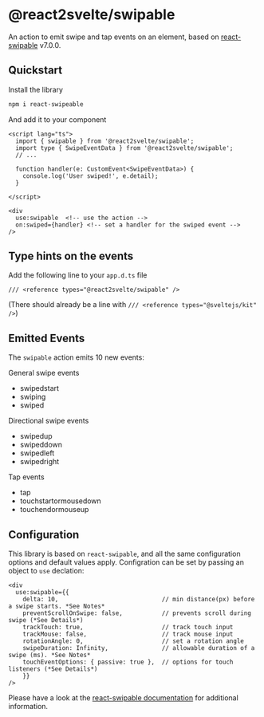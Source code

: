 # @react2svelte/swipable

An action to emit swipe and tap events on an element, based on [react-swipable](https://www.npmjs.com/package/react-swipeable) v7.0.0.

## Quickstart

Install the library

```bash
npm i react-swipeable
```

And add it to your component

```
<script lang="ts">
  import { swipable } from '@react2svelte/swipable';
  import type { SwipeEventData } from '@react2svelte/swipable';
  // ...

  function handler(e: CustomEvent<SwipeEventData>) {
    console.log('User swiped!', e.detail);
  }

</script>

<div
  use:swipable  <!-- use the action -->
  on:swiped={handler} <!-- set a handler for the swiped event -->
/>
```

## Type hints on the events

Add the following line to your `app.d.ts` file

```
/// <reference types="@react2svelte/swipable" />
```

(There should already be a line with `/// <reference types="@sveltejs/kit" />`)

## Emitted Events

The `swipable` action emits 10 new events:

General swipe events

- swipedstart
- swiping
- swiped

Directional swipe events

- swipedup
- swipeddown
- swipedleft
- swipedright

Tap events

- tap
- touchstartormousedown
- touchendormouseup

## Configuration

This library is based on `react-swipable`, and all the same configuration options and default values apply. Configration can be set by passing an object to `use` declation:

```
<div
  use:swipable={{
    delta: 10,                             // min distance(px) before a swipe starts. *See Notes*
    preventScrollOnSwipe: false,           // prevents scroll during swipe (*See Details*)
    trackTouch: true,                      // track touch input
    trackMouse: false,                     // track mouse input
    rotationAngle: 0,                      // set a rotation angle
    swipeDuration: Infinity,               // allowable duration of a swipe (ms). *See Notes*
    touchEventOptions: { passive: true },  // options for touch listeners (*See Details*)
    }}
/>
```

Please have a look at the [react-swipable documentation](https://www.npmjs.com/package/react-swipeable) for additional information.
